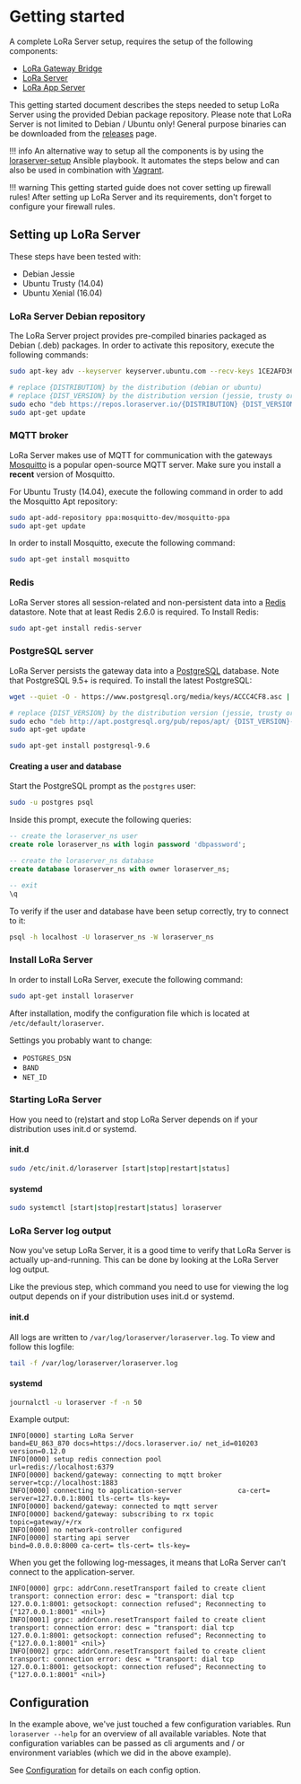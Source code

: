 # Getting started

A complete LoRa Server setup, requires the setup of the following components:


* [LoRa Gateway Bridge](https://docs.loraserver.io/lora-gateway-bridge/)
* [LoRa Server](https://docs.loraserver.io/loraserver/)
* [LoRa App Server](https://docs.loraserver.io/lora-app-server/)


This getting started document describes the steps needed to setup LoRa Server
using the provided Debian package repository. Please note that LoRa Server
is not limited to Debian / Ubuntu only! General purpose binaries
can be downloaded from the 
[releases](https://github.com/brocaar/loraserver/releases) page.

!!! info
	An alternative way to setup all the components is by using the
	[loraserver-setup](https://github.com/brocaar/loraserver-setup) Ansible
	playbook. It automates the steps below and can also be used in combination
	with [Vagrant](https://www.vagrantup.com/).

!!! warning
    This getting started guide does not cover setting up firewall rules! After
    setting up LoRa Server and its requirements, don't forget to configure
    your firewall rules.

## Setting up LoRa Server

These steps have been tested with:

* Debian Jessie
* Ubuntu Trusty (14.04)
* Ubuntu Xenial (16.04)

### LoRa Server Debian repository

The LoRa Server project provides pre-compiled binaries packaged as Debian (.deb)
packages. In order to activate this repository, execute the following
commands:

```bash
sudo apt-key adv --keyserver keyserver.ubuntu.com --recv-keys 1CE2AFD36DBCCA00

# replace {DISTRIBUTION} by the distribution (debian or ubuntu)
# replace {DIST_VERSION} by the distribution version (jessie, trusty or xenial)
sudo echo "deb https://repos.loraserver.io/{DISTRIBUTION} {DIST_VERSION} testing" | sudo tee /etc/apt/sources.list.d/loraserver.list
sudo apt-get update
```

### MQTT broker

LoRa Server makes use of MQTT for communication with the gateways 
[Mosquitto](http://mosquitto.org/) is a popular open-source MQTT
server. Make sure you install a **recent** version of Mosquitto.

For Ubuntu Trusty (14.04), execute the following command in order to add the
Mosquitto Apt repository:

```bash
sudo apt-add-repository ppa:mosquitto-dev/mosquitto-ppa
sudo apt-get update
```

In order to install Mosquitto, execute the following command:

```bash
sudo apt-get install mosquitto
```

### Redis

LoRa Server stores all session-related and non-persistent data into a
[Redis](http://redis.io/) datastore. Note that at least Redis 2.6.0 is required.
To Install Redis:

```bash
sudo apt-get install redis-server
```

### PostgreSQL server

LoRa Server persists the gateway data into a
[PostgreSQL](https://www.postgresql.org) database. Note that PostgreSQL 9.5+
is required. To install the latest PostgreSQL:

```bash
wget --quiet -O - https://www.postgresql.org/media/keys/ACCC4CF8.asc | sudo apt-key add -

# replace {DIST_VERSION} by the distribution version (jessie, trusty or xenial)
sudo echo "deb http://apt.postgresql.org/pub/repos/apt/ {DIST_VERSION}-pgdg main" | sudo tee /etc/apt/sources.list.d/pgdg.list
sudo apt-get update

sudo apt-get install postgresql-9.6
```

#### Creating a user and database

Start the PostgreSQL prompt as the `postgres` user:

```bash
sudo -u postgres psql
```

Inside this prompt, execute the following queries:

```sql
-- create the loraserver_ns user
create role loraserver_ns with login password 'dbpassword';

-- create the loraserver_ns database
create database loraserver_ns with owner loraserver_ns;

-- exit
\q
```

To verify if the user and database have been setup correctly, try to connect
to it:

```bash
psql -h localhost -U loraserver_ns -W loraserver_ns
```

### Install LoRa Server

In order to install LoRa Server, execute the following command:

```bash
sudo apt-get install loraserver
```

After installation, modify the configuration file which is located at
`/etc/default/loraserver`.

Settings you probably want to change:

* `POSTGRES_DSN`
* `BAND`
* `NET_ID`

### Starting LoRa Server

How you need to (re)start and stop LoRa Server depends on if your
distribution uses init.d or systemd.

#### init.d

```bash
sudo /etc/init.d/loraserver [start|stop|restart|status]
```

#### systemd

```bash
sudo systemctl [start|stop|restart|status] loraserver
```

### LoRa Server log output

Now you've setup LoRa Server, it is a good time to verify that LoRa Server
is actually up-and-running. This can be done by looking at the LoRa Server
log output.

Like the previous step, which command you need to use for viewing the
log output depends on if your distribution uses init.d or systemd.

#### init.d

All logs are written to `/var/log/loraserver/loraserver.log`.
To view and follow this logfile:

```bash
tail -f /var/log/loraserver/loraserver.log
```

#### systemd

```bash
journalctl -u loraserver -f -n 50
```


Example output:

```
INFO[0000] starting LoRa Server                          band=EU_863_870 docs=https://docs.loraserver.io/ net_id=010203 version=0.12.0
INFO[0000] setup redis connection pool                   url=redis://localhost:6379
INFO[0000] backend/gateway: connecting to mqtt broker    server=tcp://localhost:1883
INFO[0000] connecting to application-server              ca-cert= server=127.0.0.1:8001 tls-cert= tls-key=
INFO[0000] backend/gateway: connected to mqtt server
INFO[0000] backend/gateway: subscribing to rx topic      topic=gateway/+/rx
INFO[0000] no network-controller configured
INFO[0000] starting api server                           bind=0.0.0.0:8000 ca-cert= tls-cert= tls-key=
```

When you get the following log-messages, it means that LoRa Server can't
connect to the application-server.

```
INFO[0000] grpc: addrConn.resetTransport failed to create client transport: connection error: desc = "transport: dial tcp 127.0.0.1:8001: getsockopt: connection refused"; Reconnecting to {"127.0.0.1:8001" <nil>}
INFO[0001] grpc: addrConn.resetTransport failed to create client transport: connection error: desc = "transport: dial tcp 127.0.0.1:8001: getsockopt: connection refused"; Reconnecting to {"127.0.0.1:8001" <nil>}
INFO[0002] grpc: addrConn.resetTransport failed to create client transport: connection error: desc = "transport: dial tcp 127.0.0.1:8001: getsockopt: connection refused"; Reconnecting to {"127.0.0.1:8001" <nil>}
```

## Configuration

In the example above, we've just touched a few configuration variables.
Run `loraserver --help` for an overview of all available variables. Note
that configuration variables can be passed as cli arguments and / or environment
variables (which we did in the above example).

See [Configuration](configuration.md) for details on each config option.
